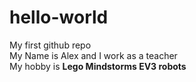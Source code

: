 # hello-world
My first github repo  
My Name is Alex and I work as a teacher  
My hobby is <b> Lego Mindstorms EV3 robots</b>  
